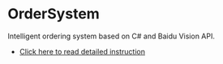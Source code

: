 # OrderSystem
Intelligent ordering system based on C# and Baidu Vision API.

- [Click here to read detailed instruction](https://github.com/Wesley273/OrderSystem/blob/72014582f52a43f3c7887b2d9e6460e19519ce76/%E7%A0%94%E7%A9%B6%E6%8A%A5%E5%91%8A.pdf)
